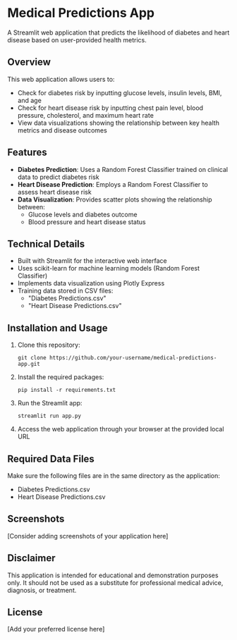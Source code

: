 # Medical Predictions App

A Streamlit web application that predicts the likelihood of diabetes and heart disease based on user-provided health metrics.

## Overview

This web application allows users to:
- Check for diabetes risk by inputting glucose levels, insulin levels, BMI, and age
- Check for heart disease risk by inputting chest pain level, blood pressure, cholesterol, and maximum heart rate
- View data visualizations showing the relationship between key health metrics and disease outcomes

## Features

- **Diabetes Prediction**: Uses a Random Forest Classifier trained on clinical data to predict diabetes risk
- **Heart Disease Prediction**: Employs a Random Forest Classifier to assess heart disease risk
- **Data Visualization**: Provides scatter plots showing the relationship between:
  - Glucose levels and diabetes outcome
  - Blood pressure and heart disease status

## Technical Details

- Built with Streamlit for the interactive web interface
- Uses scikit-learn for machine learning models (Random Forest Classifier)
- Implements data visualization using Plotly Express
- Training data stored in CSV files:
  - "Diabetes Predictions.csv"
  - "Heart Disease Predictions.csv"

## Installation and Usage

1. Clone this repository:
   ```
   git clone https://github.com/your-username/medical-predictions-app.git
   ```

2. Install the required packages:
   ```
   pip install -r requirements.txt
   ```

3. Run the Streamlit app:
   ```
   streamlit run app.py
   ```

4. Access the web application through your browser at the provided local URL

## Required Data Files

Make sure the following files are in the same directory as the application:
- Diabetes Predictions.csv
- Heart Disease Predictions.csv

## Screenshots

[Consider adding screenshots of your application here]

## Disclaimer

This application is intended for educational and demonstration purposes only. It should not be used as a substitute for professional medical advice, diagnosis, or treatment.

## License

[Add your preferred license here]
